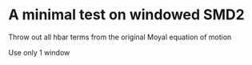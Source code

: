 # A minimal test on windowed SMD2
Throw out all hbar terms from the original Moyal equation of motion

Use only 1 window
